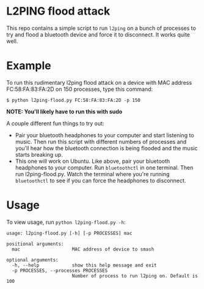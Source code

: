 # L2PING flood attack

This repo contains a simple script to run `l2ping` on a bunch of processes to try and flood a bluetooth device and force it to disconnect.
It works quite well.

# Example
To run this rudimentary l2ping flood attack on a device with MAC address FC:58:FA:83:FA:2D on 150 processes, type this command:
```
$ python l2ping-flood.py FC:58:FA:83:FA:2D -p 150
```

**NOTE: You'll likely have to run this with sudo**

A couple different fun things to try out:

- Pair your bluetooth headphones to your computer and start listening to music.
Then run this script with different numbers of processes and you'll hear how the bluetooth connection is being flooded and the music starts breaking up.
- This one will work on Ubuntu. Like above, pair your bluetooth headphones to your computer. Run `bluetoothctl` in one terminal. Then run l2ping-flood.py.
Watch the terminal where you're running `bluetoothctl` to see if you can force the headphones to disconnect.

# Usage

To view usage, run `python l2ping-flood.py -h`:

```
usage: l2ping-flood.py [-h] [-p PROCESSES] mac

positional arguments:
  mac                   MAC address of device to smash

optional arguments:
  -h, --help            show this help message and exit
  -p PROCESSES, --processes PROCESSES
                        Number of process to run l2ping on. Default is 100
```
